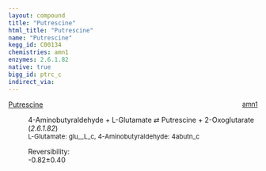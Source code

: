 ```yaml
---
layout: compound
title: "Putrescine"
html_title: "Putrescine"
name: "Putrescine"
kegg_id: C00134
chemistries: amn1
enzymes: 2.6.1.82
native: true
bigg_id: ptrc_c
indirect_via:
---
```

<dl><dt class="rs-product"><a class="link-dark" data-bs-html="true" data-bs-title="KEGG: C00134" data-bs-toggle="tooltip" href="{{ site.url }}{{ site.baseurl }}/compounds/C00134">Putrescine</a><span style="float: right; max-width: 40%"><a class="link-dark opacity-50" href="{{ site.url }}{{ site.baseurl }}/chemistries/amn1" style="font-size: small; word-wrap: anywhere;">amn1</a></span></dt><dd><p>4-Aminobutyraldehyde + L-Glutamate ⇄ Putrescine + 2-Oxoglutarate (<i>2.6.1.82</i>)<br/><span style="font-size: small;"><span data-bs-html="true" data-bs-title="KEGG: C00025" data-bs-toggle="tooltip">L-Glutamate</span>: glu__L_c, <span data-bs-html="true" data-bs-title="KEGG: C00555" data-bs-toggle="tooltip">4-Aminobutyraldehyde</span>: 4abutn_c</span><br/><div class="reversibility_info">Reversibility: <div class="progress" style="flex-direction: row-reverse;"><div aria-valuemax="10" aria-valuemin="0" aria-valuenow="-0.8165143268280171" class="progress-bar bg-success" role="progressbar" style="width: 8.17%"></div><div aria-valuemax="10" aria-valuemin="0" aria-valuenow="-0.8165143268280171" class="progress-bar bg-warning" role="progressbar" style="width: 4.01%"></div></div><span>-0.82±0.40</span><div class="progress"><div aria-valuemax="10" aria-valuemin="0" aria-valuenow="-0.8165143268280171" class="progress-bar bg-danger" role="progressbar" style="width: 0%"></div></div></div></p><dl></dl></dd></dl>